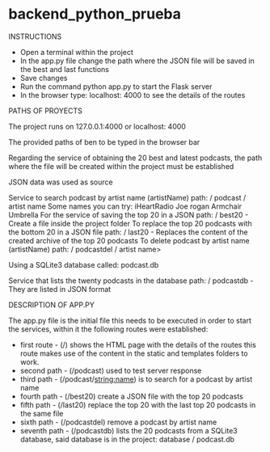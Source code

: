 # backend_python_prueba
INSTRUCTIONS

* Open a terminal within the project
* In the app.py file change the path where the JSON file will be saved in the best and last functions
* Save changes
* Run the command python app.py to start the Flask server
* In the browser type: localhost: 4000 to see the details of the routes

PATHS OF PROYECTS

The project runs on 127.0.0.1:4000 or localhost: 4000

The provided paths of ben to be typed in the browser bar

Regarding the service of obtaining the 20 best and latest podcasts, the path where the file will be created within the project must be established

JSON data was used as source

Service to search podcast by artist name (artistName)
    path: / podcast / artist name
    Some names you can try:
        iHeartRadio
        Joe rogan
        Armchair Umbrella
    For the service of saving the top 20 in a JSON
    path: / best20 - Create a file inside the project folder
    To replace the top 20 podcasts with the bottom 20 in a JSON file
    path: / last20 - Replaces the content of the created archive of the top 20 podcasts
    To delete podcast by artist name (artistName)
    path: / podcastdel / artist name>

Using a SQLite3 database called: podcast.db

  Service that lists the twenty podcasts in the database
    path: / podcastdb - They are listed in JSON format

DESCRIPTION OF APP.PY
    
The app.py file is the initial file this needs to be executed in order to start the services, within it the following routes were established:

* first route - (/) shows the HTML page with the details of the routes this route makes use of the content in the static and templates folders to work.
* second path - (/podcast) used to test server response
* third path - (/podcast/<string:name>) is to search for a podcast by artist name
* fourth path - (/best20) create a JSON file with the top 20 podcasts
* fifth path - (/last20) replace the top 20 with the last top 20 podcasts in the same file
* sixth path - (/podcastdel) remove a podcast by artist name
* seventh path - (/podcastdb) lists the 20 podcasts from a SQLite3 database, said database is in the project: database / podcast.db
